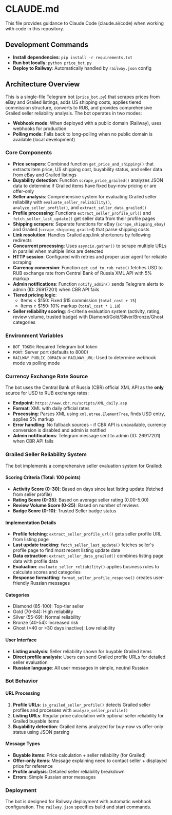 # CLAUDE.md

This file provides guidance to Claude Code (claude.ai/code) when working with code in this repository.

## Development Commands

- **Install dependencies**: `pip install -r requirements.txt`
- **Run bot locally**: `python price_bot.py`
- **Deploy to Railway**: Automatically handled by `railway.json` config

## Architecture Overview

This is a single-file Telegram bot (`price_bot.py`) that scrapes prices from eBay and Grailed listings, adds US shipping costs, applies tiered commission structure, converts to RUB, and provides comprehensive Grailed seller reliability analysis. The bot operates in two modes:
- **Webhook mode**: When deployed with a public domain (Railway), uses webhooks for production
- **Polling mode**: Falls back to long-polling when no public domain is available (local development)

### Core Components

- **Price scrapers**: Combined function `get_price_and_shipping()` that extracts item price, US shipping cost, buyability status, and seller data from eBay and Grailed listings
- **Buyability detection**: Function `scrape_price_grailed()` analyzes JSON data to determine if Grailed items have fixed buy-now pricing or are offer-only
- **Seller analysis**: Comprehensive system for evaluating Grailed seller reliability with `evaluate_seller_reliability()`, `analyze_seller_profile()`, and `extract_seller_data_grailed()`
- **Profile processing**: Functions `extract_seller_profile_url()` and `fetch_seller_last_update()` get seller data from their profile pages
- **Shipping scrapers**: Separate functions for eBay (`scrape_shipping_ebay`) and Grailed (`scrape_shipping_grailed`) that parse shipping costs
- **Link resolution**: Handles Grailed app.link shorteners by following redirects
- **Concurrent processing**: Uses `asyncio.gather()` to scrape multiple URLs in parallel when multiple links are detected
- **HTTP session**: Configured with retries and proper user agent for reliable scraping
- **Currency conversion**: Function `get_usd_to_rub_rate()` fetches USD to RUB exchange rate from Central Bank of Russia XML API with 5% markup
- **Admin notifications**: Function `notify_admin()` sends Telegram alerts to admin (ID: 26917201) when CBR API fails
- **Tiered pricing logic**: 
  - Items < $150: Fixed $15 commission (`total_cost + 15`)
  - Items ≥ $150: 10% markup (`total_cost * 1.10`)
- **Seller reliability scoring**: 4-criteria evaluation system (activity, rating, review volume, trusted badge) with Diamond/Gold/Silver/Bronze/Ghost categories

### Environment Variables

- `BOT_TOKEN`: Required Telegram bot token
- `PORT`: Server port (defaults to 8000)
- `RAILWAY_PUBLIC_DOMAIN` or `RAILWAY_URL`: Used to determine webhook mode vs polling mode

### Currency Exchange Rate Source

The bot uses the Central Bank of Russia (CBR) official XML API as the **only** source for USD to RUB exchange rates:

- **Endpoint**: `https://www.cbr.ru/scripts/XML_daily.asp`
- **Format**: XML with daily official rates
- **Processing**: Parses XML using `xml.etree.ElementTree`, finds USD entry, applies 5% markup
- **Error handling**: No fallback sources - if CBR API is unavailable, currency conversion is disabled and admin is notified
- **Admin notifications**: Telegram message sent to admin (ID: 26917201) when CBR API fails

### Grailed Seller Reliability System

The bot implements a comprehensive seller evaluation system for Grailed:

#### Scoring Criteria (Total: 100 points)
- **Activity Score (0-30)**: Based on days since last listing update (fetched from seller profile)
- **Rating Score (0-35)**: Based on average seller rating (0.00-5.00)
- **Review Volume Score (0-25)**: Based on number of reviews
- **Badge Score (0-10)**: Trusted Seller badge status

#### Implementation Details
- **Profile fetching**: `extract_seller_profile_url()` gets seller profile URL from listing page
- **Last update tracking**: `fetch_seller_last_update()` fetches seller's profile page to find most recent listing update date
- **Data extraction**: `extract_seller_data_grailed()` combines listing page data with profile data
- **Evaluation**: `evaluate_seller_reliability()` applies business rules to calculate scores and categories
- **Response formatting**: `format_seller_profile_response()` creates user-friendly Russian messages

#### Categories
- Diamond (85-100): Top-tier seller
- Gold (70-84): High reliability
- Silver (55-69): Normal reliability  
- Bronze (40-54): Increased risk
- Ghost (<40 or >30 days inactive): Low reliability

#### User Interface
- **Listing analysis**: Seller reliability shown for buyable Grailed items
- **Direct profile analysis**: Users can send Grailed profile URLs for detailed seller evaluation
- **Russian language**: All user messages in simple, neutral Russian

### Bot Behavior

#### URL Processing
1. **Profile URLs**: `is_grailed_seller_profile()` detects Grailed seller profiles and processes with `analyze_seller_profile()`
2. **Listing URLs**: Regular price calculation with optional seller reliability for Grailed buyable items
3. **Buyability detection**: Grailed items analyzed for buy-now vs offer-only status using JSON parsing

#### Message Types
- **Buyable items**: Price calculation + seller reliability (for Grailed)
- **Offer-only items**: Message explaining need to contact seller + displayed price for reference
- **Profile analysis**: Detailed seller reliability breakdown
- **Errors**: Simple Russian error messages

### Deployment

The bot is designed for Railway deployment with automatic webhook configuration. The `railway.json` specifies build and start commands.